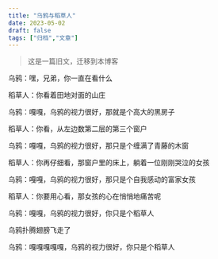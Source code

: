 ```yaml
---
title: "乌鸦与稻草人"
date: 2023-05-02
draft: false
tags: ["归档","文章"]
---
```


> 这是一篇旧文，迁移到本博客
> 

乌鸦：嘿，兄弟，你一直在看什么

稻草人：你看着田地对面的山庄

乌鸦：嘎嘎，乌鸦的视力很好，那就是个高大的黑房子

稻草人：你看，从左边数第二层的第三个窗户

乌鸦：嘎嘎，乌鸦的视力很好，那只是个缠满了青藤的木窗

稻草人：你再仔细看，那窗户里的床上，躺着一位刚刚哭泣的女孩

乌鸦：嘎嘎，乌鸦的视力很好，那只是个自我感动的富家女孩

稻草人：你要用心看，那女孩的心在悄悄地痛苦呢

乌鸦：嘎嘎，乌鸦的视力很好，你只是个稻草人

乌鸦扑腾翅膀飞走了

乌鸦：嘎嘎嘎嘎嘎，乌鸦的视力很好，你只是个稻草人